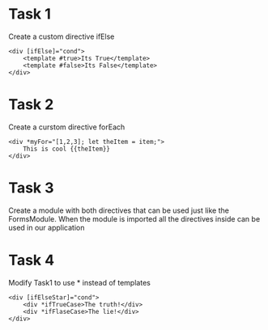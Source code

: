 # Task 1

Create a custom directive ifElse

```
<div [ifElse]="cond">
    <template #true>Its True</template>
    <template #false>Its False</template>
</div> 
``` 
# Task 2 

Create a curstom directive forEach

```
<div *myFor="[1,2,3]; let theItem = item;">
    This is cool {{theItem}}
</div>
```

# Task 3

Create a module with both directives that can be used just like the FormsModule.
When the module is imported all the directives inside can be used in our application

# Task 4 

Modify Task1 to use * instead of templates

```
<div [ifElseStar]="cond">
    <div *ifTrueCase>The truth!</div>
    <div *ifFlaseCase>The lie!</div>
</div>
```